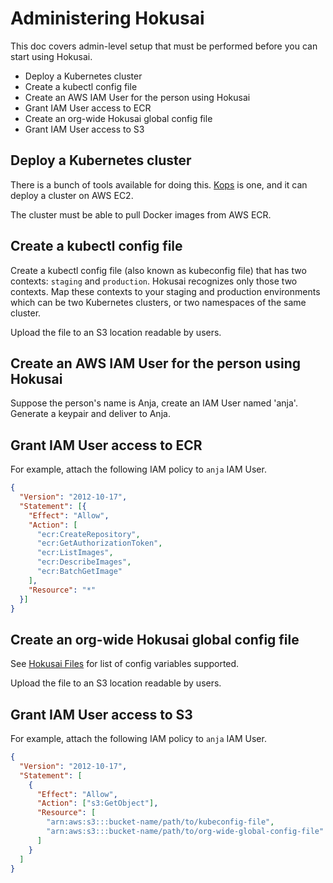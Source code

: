 # Administering Hokusai

This doc covers admin-level setup that must be performed before you can start using Hokusai.

- Deploy a Kubernetes cluster
- Create a kubectl config file
- Create an AWS IAM User for the person using Hokusai
- Grant IAM User access to ECR
- Create an org-wide Hokusai global config file
- Grant IAM User access to S3


## Deploy a Kubernetes cluster

There is a bunch of tools available for doing this. [Kops](https://github.com/kubernetes/kops) is one, and it can deploy a cluster on AWS EC2.

The cluster must be able to pull Docker images from AWS ECR.


## Create a kubectl config file

Create a kubectl config file (also known as kubeconfig file) that has two contexts: `staging` and `production`. Hokusai recognizes only those two contexts. Map these contexts to your staging and production environments which can be two Kubernetes clusters, or two namespaces of the same cluster.

Upload the file to an S3 location readable by users.


## Create an AWS IAM User for the person using Hokusai

Suppose the person's name is Anja, create an IAM User named 'anja'. Generate a keypair and deliver to Anja.


## Grant IAM User access to ECR

For example, attach the following IAM policy to `anja` IAM User.

```json
{
  "Version": "2012-10-17",
  "Statement": [{
    "Effect": "Allow",
    "Action": [
      "ecr:CreateRepository",
      "ecr:GetAuthorizationToken",
      "ecr:ListImages",
      "ecr:DescribeImages",
      "ecr:BatchGetImage"
    ],
    "Resource": "*"
  }]
}
```


## Create an org-wide Hokusai global config file

See [Hokusai Files](./hokusai_files.md) for list of config variables supported.

Upload the file to an S3 location readable by users.


## Grant IAM User access to S3

For example, attach the following IAM policy to `anja` IAM User.

```json
{
  "Version": "2012-10-17",
  "Statement": [
    {
      "Effect": "Allow",
      "Action": ["s3:GetObject"],
      "Resource": [
        "arn:aws:s3:::bucket-name/path/to/kubeconfig-file",
        "arn:aws:s3:::bucket-name/path/to/org-wide-global-config-file"
      ]
    }
  ]
}
```
